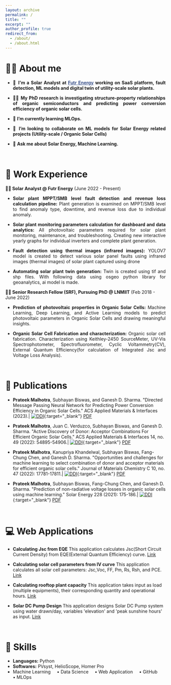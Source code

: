 ```yaml
---
layout: archive
permalink: /
title: ""
excerpt: ""
author_profile: true
redirect_from: 
  - /about/
  - /about.html
---
```


# 👨‍🔬 About me
- <p style="text-align: justify;">🔭 <strong>I'm a Solar Analyst at <a href="https://www.futr.energy/" target="_blank" style="color:#3B528B;">Futr Energy</a> working on SaaS platform, fault detection, ML models and digital twin of utility-scale solar plants.</strong></p>

- <p style="text-align: justify;"> 👨‍🔬 <strong>My PhD research is investigating structure-property relationships of organic semiconductors and predicting power conversion efficiency of organic solar cells.</strong></p>

- <p style="text-align: justify;"> 🌱 <strong>I’m currently learning MLOps.</strong></p>

- <p style="text-align: justify;"> 👯 <strong>I’m looking to collaborate on ML models for Solar Energy related projects (Utility-scale / Organic Solar Cells)</strong></p>

- <p style="text-align: justify;"> 💬 <strong>Ask me about Solar Energy, Machine Learning.</strong> </p><br>


# 💼 Work Experience
**👨‍💻 Solar Analyst @ Futr Energy** (June 2022 - Present)
- <p style="text-align: justify;"><strong>Solar plant MPPT/SMB level fault detection and revenue loss calculation pipeline:</strong> Plant generation is examined on MPPT/SMB level to find anomaly type, downtime, and revenue loss due to individual anomaly.</p>
- <p style="text-align: justify;"><strong>Solar plant monitoring parameters calculation for dashboard and data analytics:</strong> All photovoltaic parameters required for solar plant monitoring, maintenance, and troubleshooting. Creating new interactive yearly graphs for individual inverters and complete plant generation.</p>
- <p style="text-align: justify;"><strong>Fault detection using thermal images (infrared images):</strong> YOLOV7 model is created to detect various solar panel faults using infrared images (thermal images) of solar plant captured using drone</p>
- <p style="text-align: justify;"><strong>Automating solar plant twin generation:</strong> Twin is created using tif and shp files. With following data using osgeo python library for geoanalytics, ai model is made.</p>

**👨‍🎓 Senior Research Fellow (SRF), Pursuing PhD @ LNMIIT** (Feb 2018 - June 2022)
- <p style="text-align: justify;"><strong>Prediction of photovoltaic properties in Organic Solar Cells:</strong> Machine Learning, Deep Learning, and Active Learning models to predict photovoltaic parameters in Organic Solar Cells and drawing meaningful insights.</p>
- <p style="text-align: justify;"><strong>Organic Solar Cell Fabrication and characterization:</strong> Organic solar cell fabrication. Characterization using Keithley-2450 SourceMeter, UV-Vis Spectrophotometer, Spectrofluorometer, Cyclic Voltammetry(CV), External Quantum Efficiency(for calculation of Integrated Jsc and Voltage Loss Analysis).</p><br>


# 📄 Publications

- **Prateek Malhotra**, Subhayan Biswas, and Ganesh D. Sharma. "Directed Message Passing Neural Network for Predicting Power Conversion Efficiency in Organic Solar Cells." ACS Applied Materials & Interfaces (2023).$|$
[![DDI](https://img.shields.io/badge/DOI-10.1021/acsami.3c08068-21908C.svg)](https://doi.org/10.1021/acsami.3c08068){:target="_blank"}
[PDF](https://github.com/prateek-malhotra/prateek-malhotra.github.io/raw/master/files/Review.pdf)

- **Prateek Malhotra**, Juan C. Verduzco, Subhayan Biswas, and Ganesh D. Sharma. "Active Discovery of Donor: Acceptor Combinations For Efficient Organic Solar Cells." ACS Applied Materials & Interfaces 14, no. 49 (2022): 54895-54906.$|$
[![DDI](https://img.shields.io/badge/DOI-10.1021/acsami.2c18540-21908C.svg)](https://doi.org/10.1021/acsami.2c18540){:target="_blank"}
[PDF](https://github.com/prateek-malhotra/prateek-malhotra.github.io/raw/master/files/Active_learning.pdf)

- **Prateek Malhotra**, Kanupriya Khandelwal, Subhayan Biswas, Fang-Chung Chen, and Ganesh D. Sharma. "Opportunities and challenges for machine learning to select combination of donor and acceptor materials for efficient organic solar cells." Journal of Materials Chemistry C 10, no. 47 (2022): 17781-17811.$|$
[![DDI](https://img.shields.io/badge/DOI-10.1039/D2TC03276G-21908C.svg)](https://doi.org/10.1039/D2TC03276G){:target="_blank"}
[PDF](https://github.com/prateek-malhotra/prateek-malhotra.github.io/raw/master/files/Review.pdf)

- **Prateek Malhotra**, Subhayan Biswas, Fang-Chung Chen, and Ganesh D. Sharma. "Prediction of non-radiative voltage losses in organic solar cells using machine learning." Solar Energy 228 (2021): 175-186.$|$
[![DDI](https://img.shields.io/badge/DOI-10.1016/j.solener.2021.09.056-21908C.svg)](https://doi.org/10.1016/j.solener.2021.09.056){:target="_blank"}
[PDF](https://github.com/prateek-malhotra/prateek-malhotra.github.io/raw/master/files/non_radiative.pdf)
  
<br>


# 💻 Web Applications

- **Calculating Jsc from EQE** This application calculates Jsc(Short Circuit Current Density) from EQE(External
Quantum Efficiency) curve. [Link](https://jscfromeqe.streamlit.app/)

- **Calculating solar cell parameters from IV curve** This application calculates all solar cell parameters: Jsc,Voc, FF, Pm, Rs, Rsh, and PCE. [Link](https://jscfromeqe.streamlit.app/IV-Parameters)

- **Calculating rooftop plant capacity** This application takes input as load (multiple equipments), their corresponding quantity and operational hours. [Link](https://jscfromeqe.streamlit.app/Solar_Plant_Design_Calculator)

- **Solar DC Pump Design** This application designs Solar DC Pump system using water drawn/day, variables 'elevation' and 'peak sunshine hours' as input. [Link](https://jscfromeqe.streamlit.app/Solar_Pump_designing)
  
<br>


# 🔧 Skills
- **Languages:** Python 
- **Softwares:** PVsyst, HelioScope, Homer Pro
- Machine Learning &nbsp;&nbsp;&nbsp; • Data Science &nbsp;&nbsp;&nbsp; • Web Application &nbsp;&nbsp;&nbsp; • GitHub &nbsp;&nbsp;&nbsp; • MLOps

